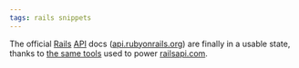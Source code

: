 ```yaml
---
tags: rails snippets
---
```


The official [Rails](/wiki/Rails) [API](/wiki/API) docs ([api.rubyonrails.org](http://api.rubyonrails.org/)) are finally in a usable state, thanks to [the same tools](http://weblog.rubyonrails.org/2011/8/29/the-rails-api-switches-to-sdoc) used to power [railsapi.com](http://railsapi.com/).
